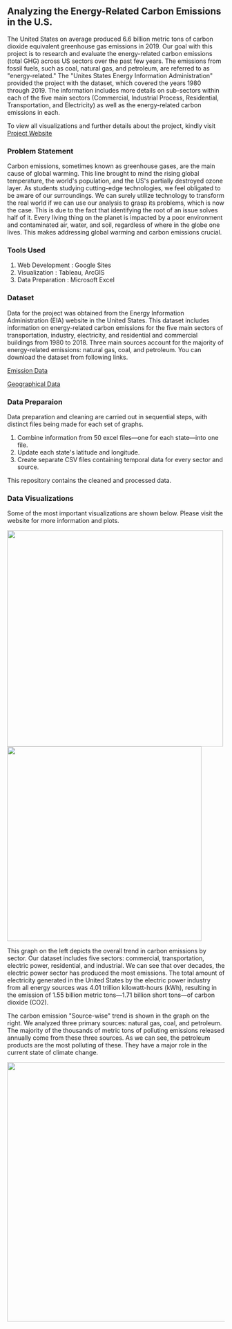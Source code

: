 ## Analyzing the Energy-Related Carbon Emissions in the U.S.

The United States on average produced 6.6 billion metric tons of carbon dioxide equivalent greenhouse gas emissions in 2019. Our goal with this project is to research and evaluate the energy-related carbon emissions (total GHG) across US sectors over the past few years. The emissions from fossil fuels, such as coal, natural gas, and petroleum, are referred to as "energy-related." The "Unites States Energy Information Administration" provided the project with the dataset, which covered the years 1980 through 2019. The information includes more details on sub-sectors within each of the five main sectors (Commercial, Industrial Process, Residential, Transportation, and Electricity) as well as the energy-related carbon emissions in each.

To view all visualizations and further details about the project, kindly visit [Project Website](https://sites.google.com/sdsu.edu/energy-carbon-emissions/)

### Problem Statement
Carbon emissions, sometimes known as greenhouse gases, are the main cause of global warming. This line brought to mind the rising global temperature, the world's population, and the US's partially destroyed ozone layer. As students studying cutting-edge technologies, we feel obligated to be aware of our surroundings. We can surely utilize technology to transform the real world if we can use our analysis to grasp its problems, which is now the case. This is due to the fact that identifying the root of an issue solves half of it. Every living thing on the planet is impacted by a poor environment and contaminated air, water, and soil, regardless of where in the globe one lives. This makes addressing global warming and carbon emissions crucial.

### Tools Used
1) Web Development : Google Sites
2) Visualization : Tableau, ArcGIS
3) Data Preparation : Microsoft Excel

### Dataset
Data for the project was obtained from the Energy Information Administration (EIA) website in the United States. This dataset includes information on energy-related carbon emissions for the five main sectors of transportation, industry, electricity, and residential and commercial buildings from 1980 to 2018. Three main sources account for the majority of energy-related emissions: natural gas, coal, and petroleum. You can download the dataset from following links.

[Emission Data](https://www.eia.gov/environment/emissions/state/)

[Geographical Data](https://developers.google.com/public-data/docs/canonical/states_csv)

### Data Preparaion
Data preparation and cleaning are carried out in sequential steps, with distinct files being made for each set of graphs.
1) Combine information from 50 excel files—one for each state—into one file.
2) Update each state's latitude and longitude.
3) Create separate CSV files containing temporal data for every sector and source.

This repository contains the cleaned and processed data.

### Data Visualizations
Some of the most important visualizations are shown below. Please visit the website for more information and plots.

<img src='https://github.com/UmaBetageri/Carbon-Emission-Analysis/assets/134670470/2d9871ef-e26f-4afc-92b1-f1bc2bb59a1d' width='500'> <img src='https://github.com/UmaBetageri/Carbon-Emission-Analysis/assets/134670470/4423bb84-1722-4e85-bff1-0e452b75ab0c' width='450'>


This graph on the left depicts the overall trend in carbon emissions by sector. Our dataset includes five sectors: commercial, transportation, electric power, residential, and industrial. We can see that over decades, the electric power sector has produced the most emissions. The total amount of electricity generated in the United States by the electric power industry from all energy sources was 4.01 trillion kilowatt-hours (kWh), resulting in the emission of 1.55 billion metric tons—1.71 billion short tons—of carbon dioxide (CO2).

The carbon emission "Source-wise" trend is shown in the graph on the right. We analyzed three primary sources: natural gas, coal, and petroleum. The majority of the thousands of metric tons of polluting emissions released annually come from these three sources. As we can see, the petroleum products are the most polluting of these. They have a major role in the current state of climate change.

<img src='' width='600'>


